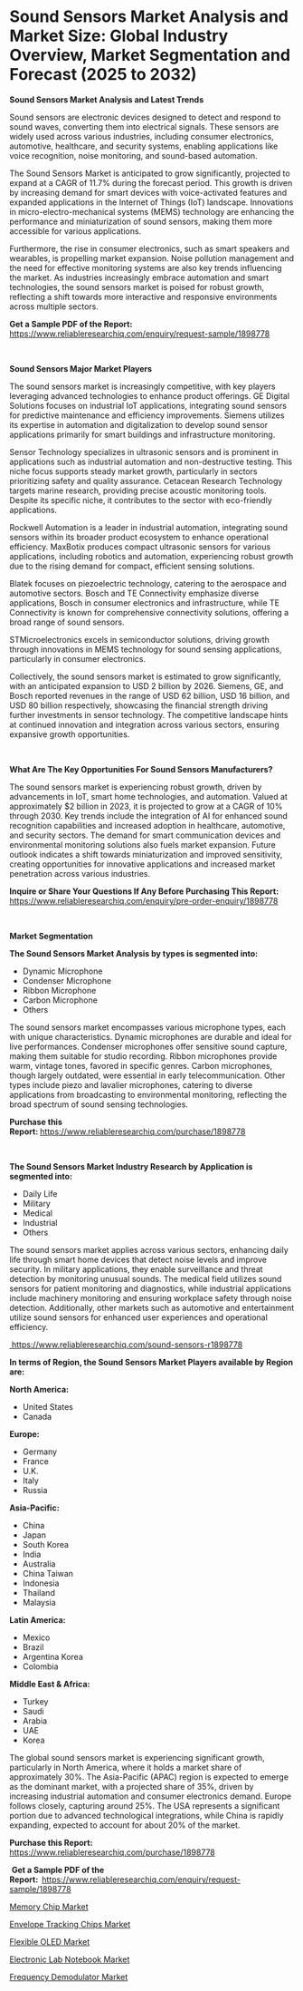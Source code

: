 <p><h1>Sound Sensors Market Analysis and Market Size: Global Industry Overview, Market Segmentation and Forecast (2025 to 2032)</h1></p><p><strong>Sound Sensors Market Analysis and Latest Trends</strong></p>
<p><p>Sound sensors are electronic devices designed to detect and respond to sound waves, converting them into electrical signals. These sensors are widely used across various industries, including consumer electronics, automotive, healthcare, and security systems, enabling applications like voice recognition, noise monitoring, and sound-based automation.</p><p>The Sound Sensors Market is anticipated to grow significantly, projected to expand at a CAGR of 11.7% during the forecast period. This growth is driven by increasing demand for smart devices with voice-activated features and expanded applications in the Internet of Things (IoT) landscape. Innovations in micro-electro-mechanical systems (MEMS) technology are enhancing the performance and miniaturization of sound sensors, making them more accessible for various applications.</p><p>Furthermore, the rise in consumer electronics, such as smart speakers and wearables, is propelling market expansion. Noise pollution management and the need for effective monitoring systems are also key trends influencing the market. As industries increasingly embrace automation and smart technologies, the sound sensors market is poised for robust growth, reflecting a shift towards more interactive and responsive environments across multiple sectors.</p></p>
<p><strong>Get a Sample PDF of the Report:&nbsp;</strong> <a href="https://www.reliableresearchiq.com/enquiry/request-sample/1898778?utm_campaign=1082&utm_medium=2&utm_source=Github&utm_content=ia&utm_term=06042025&utm_id=sound-sensors">https://www.reliableresearchiq.com/enquiry/request-sample/1898778</a></p>
<p>&nbsp;</p>
<p><strong>Sound Sensors Major Market Players</strong></p>
<p><p>The sound sensors market is increasingly competitive, with key players leveraging advanced technologies to enhance product offerings. GE Digital Solutions focuses on industrial IoT applications, integrating sound sensors for predictive maintenance and efficiency improvements. Siemens utilizes its expertise in automation and digitalization to develop sound sensor applications primarily for smart buildings and infrastructure monitoring.</p><p>Sensor Technology specializes in ultrasonic sensors and is prominent in applications such as industrial automation and non-destructive testing. This niche focus supports steady market growth, particularly in sectors prioritizing safety and quality assurance. Cetacean Research Technology targets marine research, providing precise acoustic monitoring tools. Despite its specific niche, it contributes to the sector with eco-friendly applications.</p><p>Rockwell Automation is a leader in industrial automation, integrating sound sensors within its broader product ecosystem to enhance operational efficiency. MaxBotix produces compact ultrasonic sensors for various applications, including robotics and automation, experiencing robust growth due to the rising demand for compact, efficient sensing solutions.</p><p>Blatek focuses on piezoelectric technology, catering to the aerospace and automotive sectors. Bosch and TE Connectivity emphasize diverse applications, Bosch in consumer electronics and infrastructure, while TE Connectivity is known for comprehensive connectivity solutions, offering a broad range of sound sensors.</p><p>STMicroelectronics excels in semiconductor solutions, driving growth through innovations in MEMS technology for sound sensing applications, particularly in consumer electronics.</p><p>Collectively, the sound sensors market is estimated to grow significantly, with an anticipated expansion to USD 2 billion by 2026. Siemens, GE, and Bosch reported revenues in the range of USD 62 billion, USD 16 billion, and USD 80 billion respectively, showcasing the financial strength driving further investments in sensor technology. The competitive landscape hints at continued innovation and integration across various sectors, ensuring expansive growth opportunities.</p></p>
<p>&nbsp;</p>
<p><strong>What Are The Key Opportunities For Sound Sensors Manufacturers?</strong></p>
<p><p>The sound sensors market is experiencing robust growth, driven by advancements in IoT, smart home technologies, and automation. Valued at approximately $2 billion in 2023, it is projected to grow at a CAGR of 10% through 2030. Key trends include the integration of AI for enhanced sound recognition capabilities and increased adoption in healthcare, automotive, and security sectors. The demand for smart communication devices and environmental monitoring solutions also fuels market expansion. Future outlook indicates a shift towards miniaturization and improved sensitivity, creating opportunities for innovative applications and increased market penetration across various industries.</p></p>
<p><strong>Inquire or Share Your Questions If Any Before Purchasing This Report:</strong> <a href="https://www.reliableresearchiq.com/enquiry/pre-order-enquiry/1898778?utm_campaign=1082&utm_medium=2&utm_source=Github&utm_content=ia&utm_term=06042025&utm_id=sound-sensors">https://www.reliableresearchiq.com/enquiry/pre-order-enquiry/1898778</a></p>
<p>&nbsp;</p>
<p><strong>Market Segmentation</strong></p>
<p><strong>The Sound Sensors Market Analysis by types is segmented into:</strong></p>
<p><ul><li>Dynamic Microphone</li><li>Condenser Microphone</li><li>Ribbon Microphone</li><li>Carbon Microphone</li><li>Others</li></ul></p>
<p><p>The sound sensors market encompasses various microphone types, each with unique characteristics. Dynamic microphones are durable and ideal for live performances. Condenser microphones offer sensitive sound capture, making them suitable for studio recording. Ribbon microphones provide warm, vintage tones, favored in specific genres. Carbon microphones, though largely outdated, were essential in early telecommunication. Other types include piezo and lavalier microphones, catering to diverse applications from broadcasting to environmental monitoring, reflecting the broad spectrum of sound sensing technologies.</p></p>
<p><strong>Purchase this Report:&nbsp;</strong><a href="https://www.reliableresearchiq.com/purchase/1898778?utm_campaign=1082&utm_medium=2&utm_source=Github&utm_content=ia&utm_term=06042025&utm_id=sound-sensors">https://www.reliableresearchiq.com/purchase/1898778</a></p>
<p>&nbsp;</p>
<p><strong>The Sound Sensors Market Industry Research by Application is segmented into:</strong></p>
<p><ul><li>Daily Life</li><li>Military</li><li>Medical</li><li>Industrial</li><li>Others</li></ul></p>
<p><p>The sound sensors market applies across various sectors, enhancing daily life through smart home devices that detect noise levels and improve security. In military applications, they enable surveillance and threat detection by monitoring unusual sounds. The medical field utilizes sound sensors for patient monitoring and diagnostics, while industrial applications include machinery monitoring and ensuring workplace safety through noise detection. Additionally, other markets such as automotive and entertainment utilize sound sensors for enhanced user experiences and operational efficiency.</p></p>
<p><a href="https://www.reliableresearchiq.com/sound-sensors-r1898778?utm_campaign=1082&utm_medium=2&utm_source=Github&utm_content=ia&utm_term=06042025&utm_id=sound-sensors">&nbsp;https://www.reliableresearchiq.com/sound-sensors-r1898778</a></p>
<p><strong>In terms of Region, the Sound Sensors Market Players available by Region are:</strong></p>
<p>
    <p> <strong> North America: </strong>
        <ul>
            <li>United States</li>
            <li>Canada</li>
        </ul>
        </p> 
    <p> <strong> Europe: </strong>
        <ul>
            <li>Germany</li>
            <li>France</li>
            <li>U.K.</li>
            <li>Italy</li>
            <li>Russia</li>
        </ul>
        </p> 
    <p> <strong> Asia-Pacific: </strong>
        <ul>
            <li>China</li>
            <li>Japan</li>
            <li>South Korea</li>
            <li>India</li>
            <li>Australia</li>
            <li>China Taiwan</li>
            <li>Indonesia</li>
            <li>Thailand</li>
            <li>Malaysia</li>
        </ul>
        </p> 
    <p> <strong> Latin America: </strong>
        <ul>
            <li>Mexico</li>
            <li>Brazil</li>
            <li>Argentina Korea</li>
            <li>Colombia</li>
        </ul>
        </p> 
    <p> <strong> Middle East & Africa: </strong>
        <ul>
            <li>Turkey</li>
            <li>Saudi</li>
            <li>Arabia</li>
            <li>UAE</li>
            <li>Korea</li>
        </ul>
    </p>
    </p>
<p><p>The global sound sensors market is experiencing significant growth, particularly in North America, where it holds a market share of approximately 30%. The Asia-Pacific (APAC) region is expected to emerge as the dominant market, with a projected share of 35%, driven by increasing industrial automation and consumer electronics demand. Europe follows closely, capturing around 25%. The USA represents a significant portion due to advanced technological integrations, while China is rapidly expanding, expected to account for about 20% of the market.</p></p>
<p><strong>Purchase this Report: </strong><a href="https://www.reliableresearchiq.com/purchase/1898778?utm_campaign=1082&utm_medium=2&utm_source=Github&utm_content=ia&utm_term=06042025&utm_id=sound-sensors">https://www.reliableresearchiq.com/purchase/1898778</a></p>
<p>&nbsp;<strong>Get a Sample PDF of the Report:&nbsp;&nbsp;</strong><a href="https://www.reliableresearchiq.com/enquiry/request-sample/1898778?utm_campaign=1082&utm_medium=2&utm_source=Github&utm_content=ia&utm_term=06042025&utm_id=sound-sensors">https://www.reliableresearchiq.com/enquiry/request-sample/1898778</a></p>
<p><strong></strong></p>
<p><p><a href="https://github.com/heinslakey2x/Market-Research-Report-List-1/blob/main/memory-chip-market.md?utm_campaign=1082&utm_medium=2&utm_source=Github&utm_content=ia&utm_term=06042025&utm_id=sound-sensors">Memory Chip Market</a></p><p><a href="https://github.com/makzzochil/Market-Research-Report-List-1/blob/main/envelope-tracking-chips-market.md?utm_campaign=1082&utm_medium=2&utm_source=Github&utm_content=ia&utm_term=06042025&utm_id=sound-sensors">Envelope Tracking Chips Market</a></p><p><a href="https://github.com/gitfwelday/Market-Research-Report-List-1/blob/main/flexible-oled-market.md?utm_campaign=1082&utm_medium=2&utm_source=Github&utm_content=ia&utm_term=06042025&utm_id=sound-sensors">Flexible OLED Market</a></p><p><a href="https://github.com/hayasiorover/Market-Research-Report-List-1/blob/main/electronic-lab-notebook-market.md?utm_campaign=1082&utm_medium=2&utm_source=Github&utm_content=ia&utm_term=06042025&utm_id=sound-sensors">Electronic Lab Notebook Market</a></p><p><a href="https://github.com/mronmizoe/Market-Research-Report-List-1/blob/main/frequency-demodulator-market.md?utm_campaign=1082&utm_medium=2&utm_source=Github&utm_content=ia&utm_term=06042025&utm_id=sound-sensors">Frequency Demodulator Market</a></p></p>